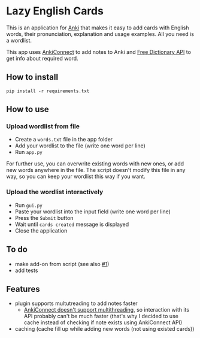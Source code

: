 # Lazy English Cards

This is an application for [Anki] that makes it easy to add cards with English words, their pronunciation, explanation and usage examples. All you need is a wordlist.

This app uses [AnkiConnect] to add notes to Anki and [Free Dictionary API] to get info about required word.

## How to install

```
pip install -r requirements.txt
```

## How to use

### Upload wordlist from file

- Create a `words.txt` file in the app folder
- Add your wordlist to the file (write one word per line)
- Run `app.py`

For further use, you can overwrite existing words with new ones, or add new words anywhere in the file. The script doesn't modify this file in any way, so you can keep your wordlist this way if you want.

### Upload the wordlist interactively

- Run `gui.py`
- Paste your wordlist into the input field (write one word per line)
- Press the `Submit` button
- Wait until `cards created` message is displayed
- Close the application

## To do

- make add-on from script (see also [#1])
- add tests

## Features
- plugin supports multutreading to add notes faster 
    - [AnkiConnect doesn't support multithreading], so interaction with its API probably can't be much faster (that's why I decided to use cache instead of checking if note exists using AnkiConnect API)
- caching (cache fill up while adding new words (not using existed cards))

[Anki]: https://en.wikipedia.org/wiki/Anki_(software)
[AnkiConnect]: https://ankiweb.net/shared/info/2055492159
[Free Dictionary API]: https://dictionaryapi.dev
[AnkiConnect doesn't support multithreading]: https://github.com/FooSoft/anki-connect/issues/2#issuecomment-271170024
[#1]: /../../issues/1